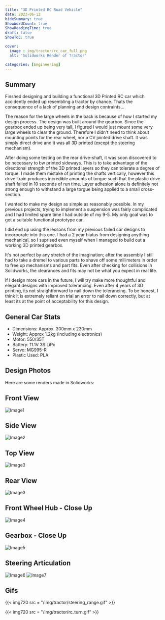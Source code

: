 ```yaml
---
title: "3D Printed RC Road Vehicle"
date: 2023-06-12
hideSummary: true
ShowWordCount: true
ShowReadingTime: true
draft: false
ShowToC: true

cover:
  image : img/tractor/rc_car_full.png
  alt: 'Solidworks Render of Tractor'

categories: [Engineering]
---
```


## Summary

Finshed designing and building a functional 3D Printed RC car which accidently ended up resembling a tractor by chance. Thats the consequence of a lack of planning and design contraints...

The reason for the large wheels in the back is because of how I started my design process. The design was built around the gearbox. Since the gearbox ended up being very tall, I figured I would just mount some very large wheels to clear the ground. Therefore I didn't need to think about mounting points for the rear wheel, nor a CV jointed drive shaft. It was simply direct drive and it was all 3D printed (except the steering mechanism).

After doing some testing on the rear drive-shaft, it was soon discovered to be necessary to bw printed sideways. This is to take advantage of the directional strength of the 3D printed layers so they can tolerate a degree of torque. I made them mistake of printing the shafts vertically, however this drive-train produces incredible amounts of torque such that the plastic drive shaft failed in 10 seconds of run time. Layer adhesion alone is definitely not strong enough to withstand a large torgue being applied to a small cross-section.

I wanted to make my design as simple as reasonably possible. In my previous projects, trying to implement a suspension was fairly complicated and I had limited spare time I had outside of my 9-5. My only goal was to get a suitable functional prototype car.

I did end up using the lessons from my previous failed car designs to incorporate into this one. I had a 2 year hiatus from designing anything mechanical, so I suprised even myself when I managed to build out a working 3D printed gearbox.

It's not perfect by any stretch of the imagination; after the assembly I still had to take a dremel to various parts to shave off some millimeters in order to free up mechanisms and part fits. Even after checking for collisions in Solidworks, the clearances and fits may not be what you expect in real life.

If I design more cars in the future, I will try make more thoughtful and elegant designs with improved tolerancing. Even after 4 years of 3D printing, its not straightforward to nail down the tolerancing. To be honest, I think it is extremely reliant on trial an error to nail down correctly, but at least its at the point of acceptability for this design.


## General Car Stats

- Dimensions: Approx. 300mm x 230mm
- Weight: Approx 1.2kg (including electronics)
- Motor: 550/35T
- Battery: 11.1V 3S LiPo
- Servo: MG995-R
- Plastic Used: PLA

## Design Photos

Here are some renders made in Solidworks:

## Front View
![Image1](/img/tractor/rc_car_front.png)
## Side View
![Image2](/img/tractor/rc_car_side.png)
## Top View
![Image3](/img/tractor/rc_car_top.png)
## Rear View
![Image3](/img/tractor/rc_car_rear_top.png)
## Front Wheel Hub - Close Up
![Image4](/img/tractor/rc_tractor_front_wheel.png)
## Gearbox - Close Up
![Image5](/img/tractor/rc_tractor_gears.png)
## Steering Articulation
![Image6](/img/tractor/rc_tractor_steeringL.png)
![Image7](/img/tractor/rc_tractor_steeringR.png)


## Gifs

{{< img720 src = "/img/tractor/steering_range.gif" >}}

{{< img720 src = "/img/tractor/rc_turn.gif" >}}
